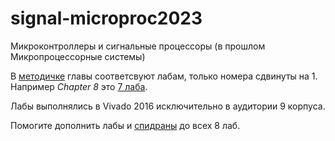 # signal-microproc2023
Микроконтроллеры и сигнальные процессоры (в прошлом Микропроцессорные системы)

В [методичке](ug1165-zynq-embedded-design-tutorial.pdf) главы соответсвуют лабам, только номера сдвинуты на 1. Например *Chapter 8* это [7 лаба](lab7).

Лабы выполнялись в Vivado 2016 исключительно в аудитории 9 корпуса.

Помогите дополнить лабы и [спидраны](speedrun) до всех 8 лаб.
